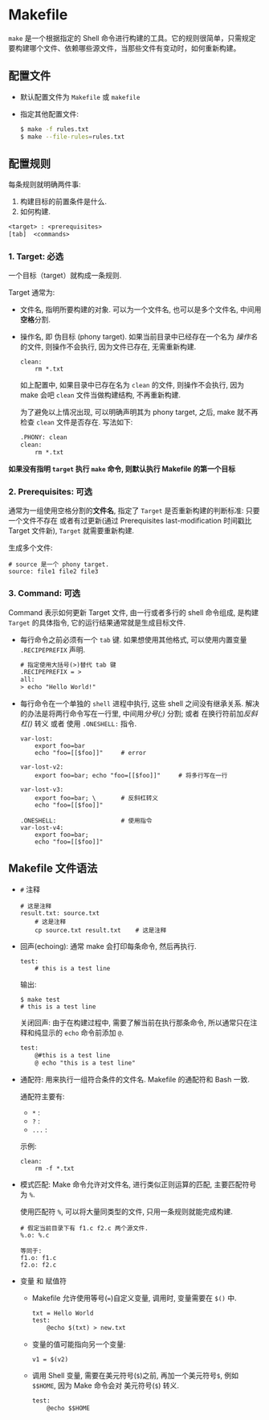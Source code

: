# Makefile

`make` 是一个根据指定的 Shell 命令进行构建的工具。它的规则很简单，只需规定要构建哪个文件、依赖哪些源文件，当那些文件有变动时，如何重新构建。

## 配置文件
- 默认配置文件为 `Makefile` 或 `makefile`
- 指定其他配置文件: 
    
    ```bash
    $ make -f rules.txt
    $ make --file-rules=rules.txt
    ```

## 配置规则

每条规则就明确两件事:
1. 构建目标的前置条件是什么.
2. 如何构建.

```txt
<target> : <prerequisites> 
[tab]  <commands>
```

### 1. Target: 必选
一个目标（target）就构成一条规则.

Target 通常为:
- 文件名, 指明所要构建的对象. 可以为一个文件名, 也可以是多个文件名, 中间用**空格**分割.
- 操作名, 即 伪目标 (phony target). 如果当前目录中已经存在一个名为 *操作名* 的文件, 则操作不会执行, 因为文件已存在, 无需重新构建.

    ```text
    clean:
        rm *.txt
    ```
    如上配置中, 如果目录中已存在名为 `clean` 的文件, 则操作不会执行, 因为 make 会吧 `clean` 文件当做构建结构, 不再重新构建.

    为了避免以上情况出现, 可以明确声明其为 phony target, 之后, make 就不再检查 `clean` 文件是否存在. 写法如下:

    ```txt
    .PHONY: clean
    clean:
        rm *.txt
    ```

**如果没有指明 `target` 执行 `make` 命令, 则默认执行 Makefile 的第一个目标**

### 2. Prerequisites: 可选

通常为一组使用空格分割的**文件名**, 指定了 `Target` 是否重新构建的判断标准: 只要一个文件不存在 或者有过更新(通过 Prerequisites last-modification 时间戳比 Target 文件新), `Target` 就需要重新构建.

生成多个文件:
```
# source 是一个 phony target.
source: file1 file2 file3
```

### 3. Command: 可选

Command 表示如何更新 Target 文件, 由一行或者多行的 shell 命令组成, 是构建 `Target` 的具体指令, 它的运行结果通常就是生成目标文件.

- 每行命令之前必须有一个 `tab` 键. 如果想使用其他格式, 可以使用内置变量 `.RECIPEPREFIX` 声明.
    ```txt
    # 指定使用大括号(>)替代 tab 键
    .RECIPEPREFIX = >
    all:
    > echo "Hello World!"
    ```

- 每行命令在一个单独的 `shell` 进程中执行, 这些 shell 之间没有继承关系. 解决的办法是将两行命令写在一行里, 中间用*分号(;)* 分割; 或者 在换行符前加*反斜杠(\)* 转义 或者 使用 `.ONESHELL:` 指令.
    ```
    var-lost:
        export foo=bar
        echo "foo=[[$foo]]"     # error

    var-lost-v2:
        export foo=bar; echo "foo=[[$foo]]"     # 将多行写在一行
    
    var-lost-v3:
        export foo=bar; \       # 反斜杠转义
        echo "foo=[[$foo]]"
    
    .ONESHELL:                  # 使用指令
    var-lost-v4:
        export foo=bar;
        echo "foo=[[$foo]]"
    ```

## Makefile 文件语法

- `#` 注释

    ```
    # 这是注释
    result.txt: source.txt
        # 这是注释
        cp source.txt result.txt    # 这是注释
    ```

- 回声(echoing): 通常 make 会打印每条命令, 然后再执行.

    ```
    test:
        # this is a test line
    ```

    输出:
    ```
    $ make test
    # this is a test line
    ```

    关闭回声: 由于在构建过程中, 需要了解当前在执行那条命令, 所以通常只在注释和纯显示的 `echo` 命令前添加 `@`.
    ```txt
    test:
        @#this is a test line
        @ echo "this is a test line"
    ```

- 通配符: 用来执行一组符合条件的文件名. Makefile 的通配符和 Bash 一致.

    通配符主要有:
    - `*` : 
    - `?` : 
    - `...` : 

    示例:
    ```
    clean:
        rm -f *.txt
    ```

- 模式匹配: Make 命令允许对文件名, 进行类似正则运算的匹配, 主要匹配符号为 `%`.

    使用匹配符 `%`, 可以将大量同类型的文件, 只用一条规则就能完成构建.

    ```
    # 假定当前目录下有 f1.c f2.c 两个源文件.
    %.o: %.c

    等同于:
    f1.o: f1.c
    f2.o: f2.c
    ```

- 变量 和 赋值符

    - Makefile 允许使用等号(`=`)自定义变量, 调用时, 变量需要在 `$()` 中.

        ```txt
        txt = Hello World
        test:
            @echo $(txt) > new.txt
        ```

    - 变量的值可能指向另一个变量:
        ```
        v1 = $(v2)
        ```

    - 调用 Shell 变量, 需要在美元符号(`$`)之前, 再加一个美元符号`$`, 例如 `$$HOME`, 因为 Make 命令会对 美元符号(`$`) 转义.

        ```txt
        test:
            @echo $$HOME
        ```

